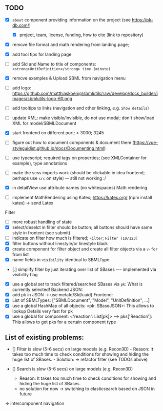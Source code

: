 ## TODO
- [x] `about` component providing information on the project (see https://pk-db.com/)
  - [x] project, team, license, funding, how to cite (link to repository)
- [x] remove file format and math rendering from landing page;
- [x] add tool tips for landing page
- [ ] add SId and Name to title of components: `<strong>UnitDefinition</strong> time (minute)`
- [x] remove examples & Upload SBML from navigation menu
- [ ] add logo: https://github.com/matthiaskoenig/sbmlutils/raw/develop/docs_builder/images/sbmlutils-logo-60.png
- [ ] add tooltips to links (navigation and other linking, e.g. `Show details`)
- [ ] update XML: make visible/invisible, do not use modal; don't show/load XML for model/SBMLDocument
- [x] start frontend on different port: > 3000; 3245
- [ ] figure out how to document components & document them (https://vue-styleguidist.github.io/docs/Documenting.html)
- [ ] use typescript; required tags on properties; (see XMLContainer for example), type annotations
- [ ] make the scss imports work (should be clickable in idea frontend; perhaps use `src` on style) -- still not working :/
- [x] in detailView use attribute names (no whitespaces)
Math rendering
- [ ] implement MathRendering using Katex; https://katex.org/ (npm install katex) -> send Latex


Filter
- [ ] more robust handling of state
- [x] select/deselct in filter should be button; all buttons should have same style in frontent (see submit)
- [ ] indicate on filter how much is filtered; `Filter`; `Filter (10/123)`
- [x] filter buttons without linestyle/or linestyle black
- [x] create component for filter object and create all filter objects via a `v-for` from
      list
- [x] name fields in `visibility` identical to SBMLType
- [.] simplify filter by just iterating over list of SBases --- implemented via visibility flag
- [x] use a global set to track filtered/searched SBases via `pk`: What is currently selected!
Backend JSON:
- [x]  add pk in JSON -> use metaId/SId/uuid)
Frontend:
- [x] List of SBMLTypes: ["SBMLDocument", "Model", "UnitDefinition", ...]  
- [x] use a global HashMap of all objects: <pk: SBaseJSON>: This allows to lookup Details very fast for pk
- [x] use a global for component: <'reaction': List[pk]> --> pks['Reaction']: This allows to get pks for a certain component type

## List of existing problems:
 - [] Filter is slow (5-6 secs) on large models (e.g. Recon3D)
        - Reason: It takes too much time to check conditions for showing and hiding the huge list of SBases.
        - Solution: => refactor filter (see TODOs above)
   
- [] Search is slow (5-6 secs) on large models (e.g. Recon3D)
    - Reason: It takes too much time to check conditions for showing and hiding the huge list of SBases.
    - no solution for now -> switching to elasticsearch based on JSON in future
    
=> intercomponent navigation
